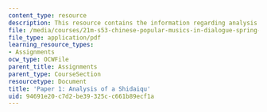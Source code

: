 ```yaml
---
content_type: resource
description: This resource contains the information regarding analysis of a Shidaiqu.
file: /media/courses/21m-s53-chinese-popular-musics-in-dialogue-spring-2014/94691e20c7d2be39325cc661b89ecf1a_MIT21M_S53S14_Assg_Paper1.pdf
file_type: application/pdf
learning_resource_types:
- Assignments
ocw_type: OCWFile
parent_title: Assignments
parent_type: CourseSection
resourcetype: Document
title: 'Paper 1: Analysis of a Shidaiqu'
uid: 94691e20-c7d2-be39-325c-c661b89ecf1a
---
```

